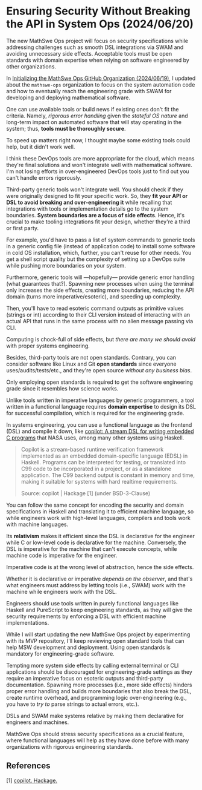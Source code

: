 <!-- Copyright (c) 2024 Tobias Briones. All rights reserved. -->
<!-- SPDX-License-Identifier: CC-BY-4.0 -->
<!-- This file is part of https://github.com/tobiasbriones/blog -->

# Ensuring Security Without Breaking the API in System Ops (2024/06/20)

The new MathSwe Ops project will focus on security specifications while
addressing challenges such as smooth DSL integrations via SWAM and avoiding
unnecessary side effects. Acceptable tools must be open standards with domain
expertise when relying on software engineered by other organizations.

In [Initializing the MathSwe Ops GitHub Organization (2024/06/19)](/initializing-the-mathswe-ops-github-organization-2024-06-19),
I updated about the `mathswe-ops` organization to focus on the system automation
code and how to eventually reach the engineering grade with SWAM for developing
and deploying mathematical software.

One can use available tools or build news if existing ones don't fit the
criteria. Namely, *rigorous error handling* given the *stateful OS nature* and
long-term impact on automated software that will stay operating in the system;
thus, **tools must be thoroughly secure**.

To speed up matters right now, I thought maybe some existing tools could help,
but it didn't work well.

I think these DevOps tools are more appropriate for the cloud, which means
they're final solutions and won't integrate well with mathematical software. I'm
not losing efforts in over-engineered DevOps tools just to find out you can't
handle errors rigorously.

Third-party generic tools won't integrate well. You should check if they were
originally designed to fit your specific work. So, they **fit your API or DSL to
avoid breaking and over-engineering it** while recalling that integrations with
tools or implementation details go to the system boundaries. **System boundaries
are a focus of side effects**. Hence, it's crucial to make tooling integrations
fit your design, whether they're a third or first party.

For example, you'd have to pass a list of system commands to generic tools in a
generic config file (instead of application code) to install some software in
cold OS installation, which, further, you can't reuse for other needs. You get a
shell script quality but the complexity of setting up a DevOps suite while
pushing more boundaries on your system.

Furthermore, generic tools will —hopefully— provide generic error handling (what
guarantees that?). Spawning new processes when using the terminal only increases
the side effects, creating more boundaries, reducing the API domain (turns more
imperative/esoteric), and speeding up complexity.

Then, you'll have to read esoteric command outputs as primitive values (strings
or int) according to their CLI version instead of interacting with an actual API
that runs in the same process with no alien message passing via CLI.

Computing is chock-full of side effects, but *there are many we should avoid*
with proper systems engineering.

Besides, third-party tools are not open standards. Contrary, you can consider
software like Linux and Git **open standards** since everyone
uses/audits/tests/etc., and they're open source *without any business bias*.

Only employing open standards is required to get the software engineering grade
since it resembles how science works.

Unlike tools written in imperative languages by generic programmers, a tool
written in a functional language requires **domain expertise** to design its
DSL for successful compilation, which is required for the engineering grade.

In systems engineering, you can use a functional language as the frontend
(DSL) and compile it down, like
[copilot: A stream DSL for writing embedded C programs](https://hackage.haskell.org/package/copilot)
that NASA uses, among many other systems using Haskell.

> Copilot is a stream-based runtime verification framework implemented as an
> embedded domain-specific language (EDSL) in Haskell. Programs can be
> interpreted for testing, or translated into C99 code to be incorporated in a
> project, or as a standalone application. The C99 backend output is constant in
> memory and time, making it suitable for systems with hard realtime
> requirements.
>
> Source: copilot \| Hackage [1] (under BSD-3-Clause)

You can follow the same concept for encoding the security and domain
specifications in Haskell and translating it to efficient machine language, so
while engineers work with high-level languages, compilers and tools work with
machine languages.

Its **relativism** makes it efficient since the DSL is declarative for the
engineer while C or low-level code is declarative for the machine. Conversely,
the DSL is imperative for the machine that can't execute concepts, while machine
code is imperative for the engineer.

Imperative code is at the wrong level of abstraction, hence the side effects.

Whether it is declarative or imperative *depends on the observer*, and that's
what engineers must address by letting tools (i.e., SWAM) work with the machine
while engineers work with the DSL.

Engineers should use tools written in purely functional languages like Haskell
and PureScript to keep engineering standards, as they will give the security
requirements by enforcing a DSL with efficient machine implementations.

While I will start updating the new MathSwe Ops project by experimenting with
its MVP repository, I'll keep reviewing open standard tools that can help MSW
development and deployment. Using open standards is mandatory for
engineering-grade software.

Tempting more system side effects by calling external terminal or CLI
applications should be discouraged for engineering-grade settings as they
require an imperative focus on esoteric outputs and third-party documentation.
Spawning more processes (i.e., more side effects) hinders proper error handling
and builds more boundaries that also break the DSL, create runtime overhead, and
programming logic over-engineering (e.g., you have to *try to* parse strings to
actual errors, etc.).

DSLs and SWAM make systems relative by making them declarative for engineers and
machines.

MathSwe Ops should stress security specifications as a crucial feature, where
functional languages will help as they have done before with many organizations
with rigorous engineering standards.

## References

[1] [copilot. Hackage.](https://hackage.haskell.org/package/copilot)
